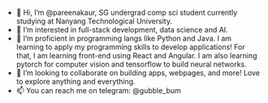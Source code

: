 - 👋 Hi, I’m @pareenakaur, SG undergrad comp sci student currently studying at Nanyang Technological University.
- 👀 I’m interested in full-stack development, data science and AI. 
- 🌱 I’m proficient in programming langs like Python and Java. I am learning to apply my programming skills to develop applications! For that, I am learning front-end using React and Angular. I am also learning pytorch for computer vision and tensorflow to build neural networks.
- 💞️ I’m looking to collaborate on building apps, webpages, and more! Love to explore anything and everything.
- 📫 You can reach me on telegram: @gubble_bum

<!---
pareenakaur/pareenakaur is a ✨ special ✨ repository because its `README.md` (this file) appears on your GitHub profile.
You can click the Preview link to take a look at your changes.
--->

